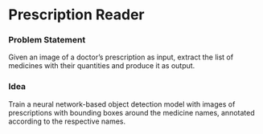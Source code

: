 # Prescription Reader

### Problem Statement 
Given an image of a doctor’s prescription as input, extract the list of medicines with their quantities and produce it as output.

### Idea
Train a neural network-based object detection model with images of prescriptions with bounding boxes around the medicine names, annotated according to the respective names.
